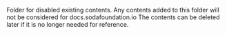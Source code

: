 Folder for disabled existing contents.
Any contents added to this folder will not be considered for docs.sodafoundation.io
The contents can be deleted later if it is no longer needed for reference.
